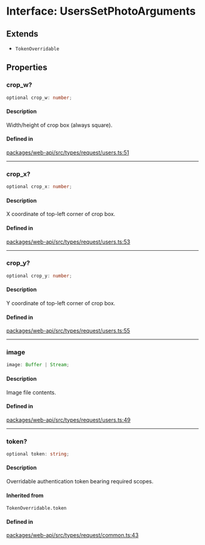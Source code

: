 # Interface: UsersSetPhotoArguments

## Extends

- `TokenOverridable`

## Properties

### crop\_w?

```ts
optional crop_w: number;
```

#### Description

Width/height of crop box (always square).

#### Defined in

[packages/web-api/src/types/request/users.ts:51](https://github.com/slackapi/node-slack-sdk/blob/c15385ef93ccdde9702f52f7d1f445999203d794/packages/web-api/src/types/request/users.ts#L51)

***

### crop\_x?

```ts
optional crop_x: number;
```

#### Description

X coordinate of top-left corner of crop box.

#### Defined in

[packages/web-api/src/types/request/users.ts:53](https://github.com/slackapi/node-slack-sdk/blob/c15385ef93ccdde9702f52f7d1f445999203d794/packages/web-api/src/types/request/users.ts#L53)

***

### crop\_y?

```ts
optional crop_y: number;
```

#### Description

Y coordinate of top-left corner of crop box.

#### Defined in

[packages/web-api/src/types/request/users.ts:55](https://github.com/slackapi/node-slack-sdk/blob/c15385ef93ccdde9702f52f7d1f445999203d794/packages/web-api/src/types/request/users.ts#L55)

***

### image

```ts
image: Buffer | Stream;
```

#### Description

Image file contents.

#### Defined in

[packages/web-api/src/types/request/users.ts:49](https://github.com/slackapi/node-slack-sdk/blob/c15385ef93ccdde9702f52f7d1f445999203d794/packages/web-api/src/types/request/users.ts#L49)

***

### token?

```ts
optional token: string;
```

#### Description

Overridable authentication token bearing required scopes.

#### Inherited from

`TokenOverridable.token`

#### Defined in

[packages/web-api/src/types/request/common.ts:43](https://github.com/slackapi/node-slack-sdk/blob/c15385ef93ccdde9702f52f7d1f445999203d794/packages/web-api/src/types/request/common.ts#L43)
